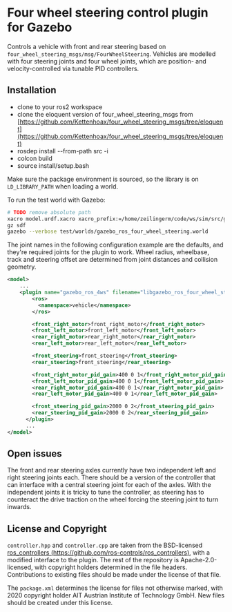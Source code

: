 # Four wheel steering control plugin for Gazebo

Controls a vehicle with front and rear steering based on `four_wheel_steering_msgs/msg/FourWheelSteering`.
Vehicles are modelled with four steering joints and four wheel joints, which are position- and velocity-controlled via tunable PID controllers.

## Installation

* clone to your ros2 workspace
* clone the eloquent version of four_wheel_steering_msgs from [https://github.com/Kettenhoax/four_wheel_steering_msgs/tree/eloquent](https://github.com/Kettenhoax/four_wheel_steering_msgs/tree/eloquent)
* rosdep install --from-path src -i
* colcon build
* source install/setup.bash

Make sure the package environment is sourced, so the library is on `LD_LIBRARY_PATH` when loading a world.

To run the test world with Gazebo:

```bash
# TODO remove absolute path
xacro model.urdf.xacro xacro_prefix:=/home/zeilingerm/code/ws/sim/src/gazebo_ros_four_wheel_steering -o model.urdf
gz sdf
gazebo --verbose test/worlds/gazebo_ros_four_wheel_steering.world
```

The joint names in the following configuration example are the defaults, and they're required joints for the plugin to work. Wheel radius, wheelbase, track and steering offset are determined from joint distances and collision geometry.

```xml
<model>
    ...
    <plugin name="gazebo_ros_4ws" filename="libgazebo_ros_four_wheel_steering.so">
        <ros>
          <namespace>vehicle</namespace>
        </ros>

        <front_right_motor>front_right_motor</front_right_motor>
        <front_left_motor>front_left_motor</front_left_motor>
        <rear_right_motor>rear_right_motor</rear_right_motor>
        <rear_left_motor>rear_left_motor</rear_left_motor>

        <front_steering>front_steering</front_steering>
        <rear_steering>front_steering</rear_steering>

        <front_right_motor_pid_gain>400 0 1</front_right_motor_pid_gain>
        <front_left_motor_pid_gain>400 0 1</front_left_motor_pid_gain>
        <rear_right_motor_pid_gain>400 0 1</rear_right_motor_pid_gain>
        <rear_left_motor_pid_gain>400 0 1</rear_left_motor_pid_gain>

        <front_steering_pid_gain>2000 0 2</front_steering_pid_gain>
        <rear_steering_pid_gain>2000 0 2</rear_steering_pid_gain>
      </plugin>
      ...
</model>
```

## Open issues

The front and rear steering axles currently have two independent left and right steering joints each.
There should be a version of the controller that can interface with a central steering joint for each of the axles. With the independent joints it is tricky to tune the controller, as steering has to counteract the drive traction on the wheel forcing the steering joint to turn inwards.

## License and Copyright

`controller.hpp` and `controller.cpp` are taken from the BSD-licensed [ros_controllers (https://github.com/ros-controls/ros_controllers)](https://github.com/ros-controls/ros_controllers), with a modified interface to the plugin.
The rest of the repository is Apache-2.0-licensed, with copyright holders determined in the file headers.
Contributions to existing files should be made under the license of that file.

The `package.xml` determines the license for files not otherwise marked, with 2020 copyright holder AIT Austrian Institute of Technology GmbH.
New files should be created under this license.